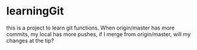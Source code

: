 # learningGit
this is a project to learn git functions. When origin/master has more commits, my local has more pushes, if I merge from origin/master, will my changes at the tip?

